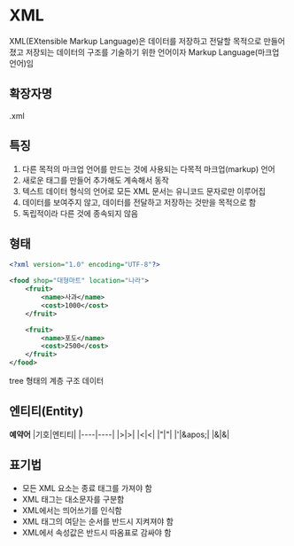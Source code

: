 # XML
XML(EXtensible Markup Language)은 데이터를 저장하고 전달할 목적으로 만들어졌고 저장되는 데이터의 구조를 기술하기 위한 언어이자 Markup Language(마크업 언어)임

## 확장자명
.xml

## 특징
1. 다른 목적의 마크업 언어를 만드는 것에 사용되는 다목적 마크업(markup) 언어
2. 새로운 태그를 만들어 추가해도 계속해서 동작
3. 텍스트 데이터 형식의 언어로 모든 XML 문서는 유니코드 문자로만 이루어집
4. 데이터를 보여주지 않고, 데이터를 전달하고 저장하는 것만을 목적으로 함
5. 독립적이라 다른 것에 종속되지 않음

## 형태
```xml
<?xml version="1.0" encoding="UTF-8"?>

​<food shop="대형마트" location="나라">
    <fruit>
        <name>사과</name>
        <cost>1000</cost>
    </fruit>

    <fruit>
        <name>포도</name>
        <cost>2500</cost>
    </fruit>
</food>
```
tree 형태의 계층 구조 데이터

## 엔티티(Entity)
**예약어**
|기호|엔티티|
|----|----|
|>|>|
|<|<|
|"|"|
|'|\&apos;|
|&|&|

## 표기법
- 모든 XML 요소는 종료 태그를 가져야 함
- XML 태그는 대소문자를 구분함
- XML에서는 띄어쓰기를 인식함
- XML 태그의 여닫는 순서를 반드시 지켜져야 함
- XML에서 속성값은 반드시 따옴표로 감싸야 함
